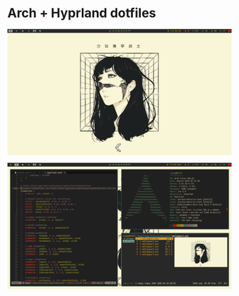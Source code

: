 # Arch + Hyprland dotfiles

![alt text](screenshot/screenshot_2025-04-15_18-32-16.png)

![alt text](screenshot/screenshot_2025-04-15_18-41-47.png)
